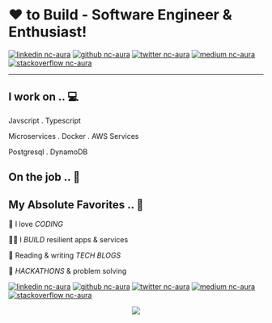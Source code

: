 <!-- Don't remove this --- https://github.com/nc-aura -->

<!-- links to social media icons -->
<!-- no need to change these -->

<!-- icons  -->

[1.1]: https://github.com/nc-aura/nc-aura/blob/master/assets/icons/icons8-linkedin-48.png (linkedin icon with padding)
[2.1]: https://github.com/nc-aura/nc-aura/blob/master/assets/icons/icons8-github-48.png (github icon with padding)
[3.1]: https://github.com/nc-aura/nc-aura/blob/master/assets/icons/icons8-twitter-48.png (twitter icon with padding)
[4.1]: https://github.com/nc-aura/nc-aura/blob/master/assets/icons/icons8-medium-new-48.png (medium icon with padding)
[5.1]: https://github.com/nc-aura/nc-aura/blob/master/assets/icons/icons8-stack-overflow-48.png (stackoverflow icon with padding)

<!-- links to my social media accounts -->

[1]: https://www.linkedin.com/in/nate-cheng/
[2]: https://github.com/nc-aura
[3]: https://twitter.com/NateC33
[4]: https://medium.com/@natecheng
[5]: https://stackoverflow.com/users/5067344/nate-cheng

<!-- Don't remove this --- https://github.com/nc-aura -->


<!-- section - intro -->

# ❤ to Build - Software Engineer & Enthusiast!

<!-- section - intro -->

<!-- section - social media icons -->

[![linkedin nc-aura][1.1]][1]
[![github nc-aura][2.1]][2]
[![twitter nc-aura][3.1]][3]
[![medium nc-aura][4.1]][4]
[![stackoverflow nc-aura][5.1]][5]

<!-- section - social media icons -->

 ---

<!-- section - skills -->

## I work on .. 💻

Javscript . Typescript 

Microservices . Docker . AWS Services

Postgresql . DynamoDB


<!-- section - skills -->

<!-- section - job details -->

## On the job .. 💯

<!-- section - job details -->


<!-- section - interests -->

## My Absolute Favorites .. 💖

🦄 I love _CODING_

👨‍💻 I _BUILD_ resilient apps & services

📰 Reading & writing _TECH BLOGS_

🍕 _HACKATHONS_ & problem solving

<!-- section - interests -->

<!-- section - blogs -->

<!-- section - social media icons -->

[![linkedin nc-aura][1.1]][1]
[![github nc-aura][2.1]][2]
[![twitter nc-aura][3.1]][3]
[![medium nc-aura][4.1]][4]
[![stackoverflow nc-aura][5.1]][5]

<!-- section - social media icons -->

<p align='center'>
<img align='center' src="https://visitor-badge.glitch.me/badge?page_id=nc-aura.visitor-badge">
 <p/>
